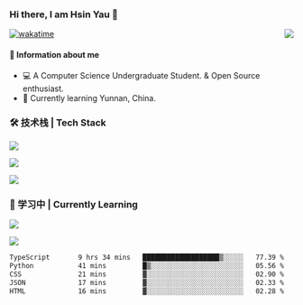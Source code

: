 ### Hi there, I am Hsin Yau 👋 
[![wakatime](https://wakatime.com/badge/user/893c8e97-1b52-4df0-9ce6-6d44e435d752.svg)](https://wakatime.com/@893c8e97-1b52-4df0-9ce6-6d44e435d752)
<img src="https://github-readme-stats.mrdulin.vercel.app/api?username=Hsinyau&count_private=true&show_icons=true&hide_border=true&icon_color=586069&title_color=0366d6" align="right">

#### 🎯 Information about me
- 💻 A Computer Science Undergraduate Student. & Open Source enthusiast.
- 🌱 Currently learning Yunnan, China.

### 🛠 技术栈 | Tech Stack
![](https://skillicons.dev/icons?i=html,css,js,ts,sass,jquery,bootstrap,vue&theme=light) 

![](https://skillicons.dev/icons?i=vite,nuxtjs,webpack,tailwindcss,windicss,nodejs,express,markdown&theme=light)

![](https://skillicons.dev/icons?i=mysql,mongodb,git,pug,vscode,idea,ps,figma&theme=light)

### 📖 学习中 | Currently Learning

![](https://skillicons.dev/icons?i=react,nextjs,svelte,nestjs,nginx,docker,rollupjs&theme=light)

<img src="https://github-readme-stats.vercel.app/api/top-langs?username=Hsinyau&show_icons=true&locale=en&layout=compact&hide=html&langs_count=10" />

<!--START_SECTION:waka-->

```txt
TypeScript       9 hrs 34 mins   ███████████████████▒░░░░░   77.39 %
Python           41 mins         █▒░░░░░░░░░░░░░░░░░░░░░░░   05.56 %
CSS              21 mins         ▓░░░░░░░░░░░░░░░░░░░░░░░░   02.90 %
JSON             17 mins         ▓░░░░░░░░░░░░░░░░░░░░░░░░   02.33 %
HTML             16 mins         ▓░░░░░░░░░░░░░░░░░░░░░░░░   02.28 %
```

<!--END_SECTION:waka-->
